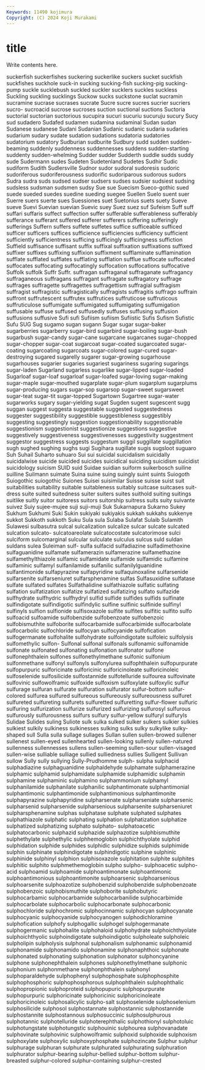 ```yaml
---
Keywords: 11490 kojimura
Copyright: (C) 2024 Koji Murakami
---
```


# title

Write contents here.



suckerfish suckerfishes suckering suckerlike suckers
sucket suckfish suckfishes suckhole suck-in sucking sucking-fish sucking-pig sucking-pump suckle
sucklebush suckled suckler sucklers suckles suckless Suckling suckling sucklings Suckow
sucks suckstone suclat sucramin sucramine sucrase sucrases sucrate Sucre sucre
sucres sucrier sucriers sucro- sucroacid sucrose sucroses suction suctional suctions
Suctoria suctorial suctorian suctorious sucupira sucuri sucuriu sucuruju sucury Sucy
sud sudadero Sudafed sudamen sudamina sudaminal Sudan sudan Sudanese sudanese
Sudani Sudanian Sudanic sudanic sudaria sudaries sudarium sudary sudate sudation
sudations sudatoria sudatories sudatorium sudatory Sudburian sudburite Sudbury sudd sudden
sudden-beaming suddenly suddenness suddennesses suddens sudden-starting suddenty sudden-whelming Sudder sudder
Sudderth suddle sudds suddy sude Sudermann sudes Sudeten Sudetenland Sudetes
Sudhir Sudic sudiform Sudith Sudlersville Sudnor sudor sudoral sudoresis sudoric
sudoriferous sudoriferousness sudorific sudoriparous sudorous sudors Sudra sudra suds sudsed
sudser sudsers sudses sudsier sudsiest sudsing sudsless sudsman sudsmen sudsy
Sue sue Suecism Sueco-gothic sued suede sueded suedes suedine sueding
suegee Suellen Suelo suent suer Suerre suers suerte sues Suessiones
suet Suetonius suets suety Sueve sueve Suevi Suevian suevian Suevic
suey Suez suez suf Sufeism Suff suff suffari suffaris suffect
suffection suffer sufferable sufferableness sufferably sufferance sufferant suffered sufferer sufferers
suffering sufferingly sufferings Suffern suffers suffete suffetes suffice sufficeable sufficed
sufficer sufficers suffices sufficience sufficiencies sufficiency sufficient sufficiently sufficientness sufficing
sufficingly sufficingness suffiction Suffield suffisance suffisant suffix suffixal suffixation suffixations
suffixed suffixer suffixes suffixing suffixion suffixment sufflaminate sufflamination sufflate sufflated
sufflates sufflating sufflation sufflue suffocate suffocated suffocates suffocating suffocatingly suffocation
suffocations suffocative Suffolk suffolk Suffr Suffr. suffragan suffraganal suffraganate suffragancy
suffraganeous suffragans suffragant suffragate suffragatory suffrage suffrages suffragette suffragettes suffragettism
suffragial suffragism suffragist suffragistic suffragistically suffragists suffragitis suffrago suffrain suffront
suffrutescent suffrutex suffrutices suffruticose suffruticous suffruticulose suffumigate suffumigated suffumigating suffumigation
suffusable suffuse suffused suffusedly suffuses suffusing suffusion suffusions suffusive Sufi
sufi Sufiism sufiism Sufiistic Sufis Sufism Sufistic Sufu SUG Sug
sugamo sugan sugann Sugar sugar sugar-baker sugarberries sugarberry sugar-bird sugarbird
sugar-boiling sugar-bush sugarbush sugar-candy sugar-cane sugarcane sugarcanes sugar-chopped sugar-chopper sugar-coat
sugarcoat sugar-coated sugarcoated sugar-coating sugarcoating sugarcoats sugar-colored sugar-cured sugar-destroying sugared
sugarelly sugarer sugar-growing sugarhouse sugarhouses sugarier sugaries sugariest sugariness sugaring
sugarings sugar-laden Sugarland sugarless sugarlike sugar-lipped sugar-loaded Sugarloaf sugar-loaf sugarloaf
sugar-loafed sugar-loving sugar-making sugar-maple sugar-mouthed sugarplate sugar-plum sugarplum sugarplums sugar-producing
sugars sugar-sop sugarsop sugar-sweet sugarsweet sugar-teat sugar-tit sugar-topped Sugartown Sugartree
sugar-water sugarworks sugary sugar-yielding sugat Sugden sugent sugescent sugg suggan
suggest suggesta suggestable suggested suggestedness suggester suggestibility suggestible suggestibleness suggestibly
suggesting suggestingly suggestion suggestionability suggestionable suggestionism suggestionist suggestionize suggestions suggestive
suggestively suggestiveness suggestivenesses suggestivity suggestment suggestor suggestress suggests suggestum suggil
suggillate suggillation sugh sughed sughing sughs sugi Sugihara sugillate sugis
sugsloot suguaro Suh Suhail Suharto suhuaro Sui sui suicidal suicidalism
suicidally suicidalwise suicide suicided suicides suicidical suiciding suicidism suicidist suicidology
suicism SUID suid Suidae suidian suiform suikerbosch suiline suilline Suilmann
suimate Suina suine suing suingly suint suints Suiogoth Suiogothic suiogothic
Suiones Suisei suisimilar Suisse suisse suist suit suitabilities suitability suitable
suitableness suitably suitcase suitcases suit-dress suite suited suitedness suiter suiters
suites suithold suiting suitings suitlike suitly suitor suitoress suitors suitorship
suitress suits suity suivante suivez Suiy sujee-mujee suji suji-muji Suk
Sukarnapura Sukarno Sukey Sukhum Sukhumi Suki Sukin sukiyaki sukiyakis sukkah
sukkahs sukkenye sukkot Sukkoth sukkoth Suku Sula sula Sulaba Sulafat
Sulaib Sulamith Sulawesi sulbasutra sulcal sulcalization sulcalize sulcar sulcate sulcated
sulcation sulcato- sulcatoareolate sulcatocostate sulcatorimose sulci sulciform sulcomarginal sulcular sulculate
sulculus sulcus suld suldan suldans sulea Suleiman sulf- sulfa sulfacid
sulfadiazine sulfadimethoxine sulfaguanidine sulfamate sulfamerazin sulfamerazine sulfamethazine sulfamethylthiazole sulfamic sulfamidate
sulfamide sulfamidic sulfamine sulfaminic sulfamyl sulfanilamide sulfanilic sulfanilylguanidine sulfantimonide sulfapyrazine
sulfapyridine sulfaquinoxaline sulfarsenide sulfarsenite sulfarseniuret sulfarsphenamine sulfas Sulfasuxidine sulfatase sulfate
sulfated sulfates Sulfathalidine sulfathiazole sulfatic sulfating sulfation sulfatization sulfatize sulfatized
sulfatizing sulfato sulfazide sulfhydrate sulfhydric sulfhydryl sulfid sulfide sulfides sulfids
sulfinate sulfindigotate sulfindigotic sulfindylic sulfine sulfinic sulfinide sulfinyl sulfinyls sulfion
sulfionide sulfisoxazole sulfite sulfites sulfitic sulfito sulfo sulfoacid sulfoamide sulfobenzide
sulfobenzoate sulfobenzoic sulfobismuthite sulfoborite sulfocarbamide sulfocarbimide sulfocarbolate sulfocarbolic sulfochloride sulfocyan
sulfocyanide sulfofication sulfogermanate sulfohalite sulfohydrate sulfoindigotate sulfoleic sulfolysis sulfomethylic sulfon-
Sulfonal sulfonal sulfonals sulfonamic sulfonamide sulfonate sulfonated sulfonating sulfonation sulfonator
sulfone sulfonephthalein sulfones sulfonethylmethane sulfonic sulfonium sulfonmethane sulfonyl sulfonyls sulfonylurea
sulfophthalein sulfopurpurate sulfopurpuric sulforicinate sulforicinic sulforicinoleate sulforicinoleic sulfoselenide sulfosilicide sulfostannide
sulfotelluride sulfourea sulfovinate sulfovinic sulfowolframic sulfoxide sulfoxism sulfoxylate sulfoxylic sulfur
sulfurage sulfuran sulfurate sulfuration sulfurator sulfur-bottom sulfur-colored sulfurea sulfured sulfureous
sulfureously sulfureousness sulfuret sulfureted sulfureting sulfurets sulfuretted sulfuretting sulfur-flower sulfuric
sulfuring sulfurization sulfurize sulfurized sulfurizing sulfurosyl sulfurous sulfurously sulfurousness sulfurs
sulfury sulfur-yellow sulfuryl sulfuryls Sulidae Sulides suling Suliote sulk sulka
sulked sulker sulkers sulkier sulkies sulkiest sulkily sulkiness sulkinesses sulking
sulks sulky sulkylike sulky-shaped sull Sulla sulla sullage sullages Sullan
sullen sullen-browed sullener sullenest sullen-eyed sullenhearted sullen-looking sullenly sullen-natured sullenness
sullennesses sullens sullen-seeming sullen-sour sullen-visaged sullen-wise sulliable sulliage sullied sulliedness
sullies Sulligent Sullivan sullow Sully sully sullying Sully-Prudhomme sulph- sulpha
sulphacid sulphadiazine sulphaguanidine sulphaldehyde sulphamate sulphamerazine sulphamic sulphamid sulphamidate sulphamide
sulphamidic sulphamin sulphamine sulphaminic sulphamino sulphammonium sulphamyl sulphanilamide sulphanilate sulphanilic
sulphantimonate sulphantimonial sulphantimonic sulphantimonide sulphantimonious sulphantimonite sulphapyrazine sulphapyridine sulpharsenate sulpharseniate
sulpharsenic sulpharsenid sulpharsenide sulpharsenious sulpharsenite sulpharseniuret sulpharsphenamine sulphas sulphatase sulphate
sulphated sulphates sulphathiazole sulphatic sulphating sulphation sulphatization sulphatize sulphatized sulphatizing
sulphato sulphato- sulphatoacetic sulphatocarbonic sulphazid sulphazide sulphazotize sulphbismuthite sulphethylate sulphethylic
sulphhemoglobin sulphichthyolate sulphid sulphidation sulphide sulphides sulphidic sulphidize sulphids sulphimide
sulphin sulphinate sulphindigotate sulphindigotic sulphine sulphinic sulphinide sulphinyl sulphion sulphisoxazole
sulphitation sulphite sulphites sulphitic sulphito sulphmethemoglobin sulpho sulpho- sulphoacetic sulpho-acid
sulphoamid sulphoamide sulphoantimonate sulphoantimonic sulphoantimonious sulphoantimonite sulphoarsenic sulphoarsenious sulphoarsenite sulphoazotize
sulphobenzid sulphobenzide sulphobenzoate sulphobenzoic sulphobismuthite sulphoborite sulphobutyric sulphocarbamic sulphocarbamide sulphocarbanilide
sulphocarbimide sulphocarbolate sulphocarbolic sulphocarbonate sulphocarbonic sulphochloride sulphochromic sulphocinnamic sulphocyan sulphocyanate
sulphocyanic sulphocyanide sulphocyanogen sulphodichloramine sulphofication sulphofy sulphogallic sulphogel sulphogermanate sulphogermanic
sulphohalite sulphohaloid sulphohydrate sulphoichthyolate sulphoichthyolic sulphoindigotate sulphoindigotic sulpholeate sulpholeic sulpholipin
sulpholysis sulphonal sulphonalism sulphonamic sulphonamid sulphonamide sulphonamido sulphonamine sulphonaphthoic sulphonate
sulphonated sulphonating sulphonation sulphonator sulphoncyanine sulphone sulphonephthalein sulphones sulphonethylmethane sulphonic
sulphonium sulphonmethane sulphonphthalein sulphonyl sulphoparaldehyde sulphophenyl sulphophosphate sulphophosphite sulphophosphoric sulphophosphorous
sulphophthalein sulphophthalic sulphopropionic sulphoproteid sulphopupuric sulphopurpurate sulphopurpuric sulphoricinate sulphoricinic sulphoricinoleate
sulphoricinoleic sulphosalicylic sulpho-salt sulphoselenide sulphoselenium sulphosilicide sulphosol sulphostannate sulphostannic sulphostannide
sulphostannite sulphostannous sulphosuccinic sulphosulphurous sulphotannic sulphotelluride sulphoterephthalic sulphothionyl sulphotoluic sulphotungstate
sulphotungstic sulphouinic sulphourea sulphovanadate sulphovinate sulphovinic sulphowolframic sulphoxid sulphoxide sulphoxism
sulphoxylate sulphoxylic sulphoxyphosphate sulphozincate Sulphur sulphur sulphurage sulphuran sulphurate sulphurated
sulphurating sulphuration sulphurator sulphur-bearing sulphur-bellied sulphur-bottom sulphur-breasted sulphur-colored sulphur-containing sulphur-crested

